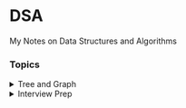 # DSA

My Notes on Data Structures and Algorithms

### Topics
<details>
<summary>Tree and Graph</summary>
  <ul>
    <li><a href="#">Graph</a></li>
 </ul>
</details>
<details>
<summary>Interview Prep</summary>
  <ul>
    <li><a href="https://github.com/vidhi-mody/DSA/tree/master/Interview_prep/Goldman_Sachs">Goldman Sachs</a></li>
  </ul>
</details>
